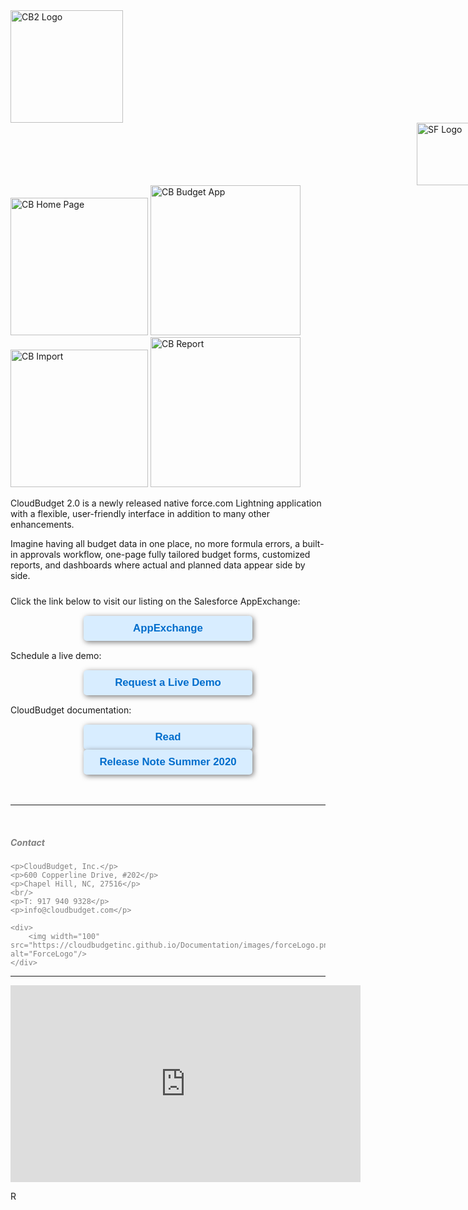 <div style="display: inline-block;">
    <img width="180" src="https://cloudbudgetinc.github.io/Documentation/images/CBigLogo.png" alt="CB2 Logo"/>
</div>
<div style="display: inline-block;  position: relative; padding-left: 650px ">
    <img width="100" src="https://cloudbudgetinc.github.io/Documentation/images/SFLogo.png" alt="SF Logo"/>
</div>

<div>
    <div style="display: inline-block;">
        <img width="220" src="https://cloudbudgetinc.github.io/Documentation/images/ScreenMassMailHome.png"
             alt="CB Home Page"/>
    </div>
    <div style="display: inline-block;">
        <img width="240" src="https://cloudbudgetinc.github.io/Documentation/images/ScreenMassMailBA.png"
             alt="CB Budget App"/>
    </div>
    <div style="display: inline-block;">
        <img width="220" src="https://cloudbudgetinc.github.io/Documentation/images/ScreenMassMailImport.png"
             alt="CB Import"/>
    </div>
    <div style="display: inline-block;">
        <img width="240" src="https://cloudbudgetinc.github.io/Documentation/images/ScreenMassMailReport.png"
             alt="CB Report"/>
    </div>
</div>


<p>CloudBudget 2.0 is a newly released native force.com Lightning application with a flexible, user-friendly interface
    in addition to many other enhancements.
<p>
<p> Imagine having all budget data in one place, no more formula errors, a built-in approvals workflow, one-page fully
    tailored budget forms, customized reports, and dashboards where actual and planned data appear side by side.
<p>

<div style="padding-top: 10px; padding-bottom: 15px;">
    Click the link below to visit our listing on the Salesforce AppExchange:
</div>


<div style="text-align: center; margin: auto; background-color: #d8edff; border-radius: 5px; width: 250px; padding: 10px; box-shadow: 2px 2px 8px #777777;"
     title="CloudBudget on AppExchange">
    <a href="https://appexchange.salesforce.com/appxListingDetail?listingId=a0N30000004cZAdEAM"
       class="apexButton">AppExchange</a>
</div>

<div style="padding-top: 15px; padding-bottom: 15px;">
    Schedule a live demo:
</div>

<div style="text-align: center; margin: auto; background-color: #d8edff; border-radius: 5px; width: 250px; padding: 10px; box-shadow: 2px 2px 8px #777777;">
    <a href="https://www.cloudbudget.com/contact"
       class="apexButton">Request a Live Demo</a>
</div>

<div style="padding-top: 15px; padding-bottom: 15px;">
    CloudBudget documentation:
</div>

<div style="text-align: center; margin: auto; background-color: #d8edff; border-radius: 5px; width: 250px; padding: 10px; box-shadow: 2px 2px 8px #777777;"
     title="Documentation">
    <a href="https://cloudbudgetinc.github.io/Documentation/CBCore"
       class="apexButton">Read</a>
</div>

<div style="text-align: center; margin: auto; background-color: #d8edff; border-radius: 5px; width: 250px; padding: 10px; box-shadow: 2px 2px 8px #777777;"
     title="Documentation">
    <a href="https://cloudbudgetinc.github.io/Documentation/ReleaseNoteSummer2020"
       class="apexButton">Release Note Summer 2020</a>
</div>

<br/>
<br/>

<hr/>

<br/>


<div style="color: grey;">
    <h5>Contact</h5>

    <p>CloudBudget, Inc.</p>
    <p>600 Copperline Drive, #202</p>
    <p>Chapel Hill, NC, 27516</p>
    <br/>
    <p>T: 917 940 9328</p>
    <p>info@cloudbudget.com</p>

    <div>
        <img width="100" src="https://cloudbudgetinc.github.io/Documentation/images/forceLogo.png" alt="ForceLogo"/>
    </div>
</div>


<hr/>

<div style="margin: auto; ">
    <iframe width="560" height="315" src="https://www.youtube.com/embed/WH9cEFLGiSY" frameborder="0"
            allow="autoplay; encrypted-media" allowfullscreen></iframe>
</div>


<img width="15" src="https://fallentol.github.io/CloudBudget/CB2/images/RobertLogo.png"
     alt="Robert Logo"/>




<style type="text/css">
    ul {
        list-style: circle outside;
    }

    .img:hover {
        box-shadow: inset 0 0 0 2px #111111;
        -webkit-transform: scale(1.5);
        -ms-transform: scale(1.5);
        transform: scale(1.5);
    }

    .apexButton {
        color: #006dcc;
        text-align: center;
        font-family: "Arial Black", Gadget, sans-serif;
        font-size: larger;
        font-weight: bolder;
        text-decoration: none;

    }
</style>